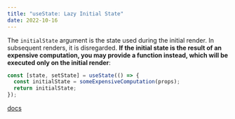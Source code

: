 ```yaml
---
title: "useState: Lazy Initial State"
date: 2022-10-16
---
```


The `initialState` argument is the state used during the initial render. In subsequent renders, it is disregarded. **If the initial state is the result of an expensive computation, you may provide a function instead, which will be executed only on the initial render**:

```js
const [state, setState] = useState(() => {
  const initialState = someExpensiveComputation(props);
  return initialState;
});
```

[docs](https://reactjs.org/docs/hooks-reference.html#lazy-initial-state)

